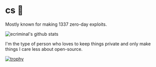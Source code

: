 # cs 💸

Mostly known for making 1337 zero-day exploits.

![ecriminal's github stats](https://github-readme-stats.vercel.app/api?username=ecriminal&theme=dracula&show_icons=true)

I'm the type of person who loves to keep things private and only make things I care less about open-source.

[![trophy](https://github-profile-trophy.vercel.app/?username=ecriminal)]()

